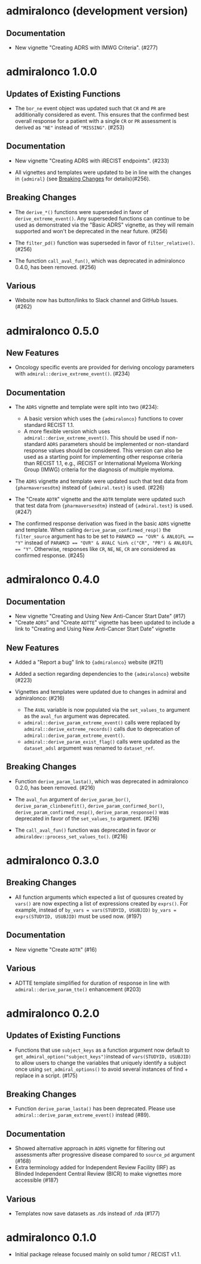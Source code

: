 # admiralonco (development version)

## Documentation

- New vignette "Creating ADRS with IMWG Criteria". (#277)

# admiralonco 1.0.0

## Updates of Existing Functions

- The `bor_ne` event object was updated such that `CR` and `PR` are additionally
considered as event. This ensures that the confirmed best overall response for a
patient with a single `CR` or `PR` assessment is derived as `"NE"` instead of
`"MISSING"`. (#253)

## Documentation

- New vignette "Creating ADRS with iRECIST endpoints". (#233)

- All vignettes and templates were updated to be in line with the changes in
`{admiral}` (see [Breaking
Changes](https://pharmaverse.github.io/admiral/news/index.html#breaking-changes-1-0-0)
for details)(#256).

## Breaking Changes

- The `derive_*()` functions were superseded in favor of
`derive_extreme_event()`. Any superseded functions can continue to be used as
demonstrated via the "Basic ADRS" vignette, as they will remain supported and
won't be deprecated in the near future. (#256)

- The `filter_pd()` function was superseded in favor of `filter_relative()`. (#256)

- The function `call_aval_fun()`, which was deprecated in admiralonco 0.4.0,
has been removed. (#256)

## Various

- Website now has button/links to Slack channel and GitHub Issues. (#262)

# admiralonco 0.5.0

## New Features

- Oncology specific events are provided for deriving oncology parameters with
`admiral::derive_extreme_event()`. (#234)

## Documentation

- The `ADRS` vignette and template were split into two (#234):
    - A basic version which uses the `{admiralonco}` functions to cover standard
    RECIST 1.1.
    - A more flexible version which uses `admiral::derive_extreme_event()`. This
    should be used if non-standard `ADRS` parameters should be implemented or
    non-standard response values should be considered. This version can also be
    used as a starting point for implementing other response criteria than
    RECIST 1.1, e.g., iRECIST or International Myeloma Working Group (IMWG)
    criteria for the diagnosis of multiple myeloma.

- The `ADRS` vignette and template were updated such that test data from
`{pharmaversesdtm}` instead of `{admiral.test}` is used. (#226)

- The "Create `ADTR`" vignette and the `ADTR` template were updated such that
test data from `{pharmaversesdtm}` instead of `{admiral.test}` is used. (#247)

- The confirmed response derivation was fixed in the basic `ADRS` vignette and
template. When calling `derive_param_confirmed_resp()` the `filter_source`
argument has to be set to `PARAMCD == "OVR" & ANL01FL == "Y"` instead of
`PARAMCD == "OVR" & AVALC %in% c("CR", "PR") & ANL01FL == "Y"`. Otherwise,
responses like `CR`, `NE`, `NE`, `CR` are considered as confirmed response.
(#245)

# admiralonco 0.4.0

## Documentation

- New vignette "Creating and Using New Anti-Cancer Start Date" (#17)
- "Create `ADRS`" and "Create `ADTTE`" vignette has been updated to include a link to "Creating and Using New Anti-Cancer Start Date" vignette

## New Features

- Added a "Report a bug" link to `{admiralonco}` website (#211)

- Added a section regarding dependencies to the `{admiralonco}` website (#223)

- Vignettes and templates were updated due to changes in admiral and
admiralonco: (#216)
    - The `AVAL` variable is now populated via the `set_values_to` argument as
    the `aval_fun` argument was deprecated.
    - `admiral::derive_param_extreme_event()` calls were replaced by
    `admiral::derive_extreme_records()` calls due to deprecation of
    `admiral::derive_param_extreme_event()`.
    - `admiral::derive_param_exist_flag()` calls were updated as the
    `dataset_adsl` argument was renamed to `dataset_ref`.

## Breaking Changes

- Function `derive_param_lasta()`, which was deprecated in admiralonco 0.2.0,
has been removed. (#216)

- The `aval_fun` argument of `derive_param_bor()`, `derive_param_clinbenefit()`,
`derive_param_confirmed_bor()`, `derive_param_confirmed_resp()`,
`derive_param_response()` was deprecated in favor of the `set_values_to`
argument. (#216)

- The `call_aval_fun()` function was deprecated in favor or
`admiraldev::process_set_values_to()`. (#216)


# admiralonco 0.3.0

## Breaking Changes

- All function arguments which expected a list of quosures created by `vars()`
are now expecting a list of expressions created by `exprs()`. For example,
instead of `by_vars = vars(STUDYID, USUBJID)` `by_vars = exprs(STUDYID,
USUBJID)` must be used now. (#197)

## Documentation

- New vignette "Create `ADTR`" (#16)

## Various

- ADTTE template simplified for duration of response in line with `admiral::derive_param_tte()` enhancement (#203)

# admiralonco 0.2.0

## Updates of Existing Functions

- Functions that use `subject_keys` as a function argument now default to `get_admiral_option("subject_keys")`instead of `vars(STUDYID, USUBJID)` to allow users to change the variables that uniquely identify a subject once using `set_admiral_options()` to avoid several instances of find + replace in a script. (#175)

## Breaking Changes

- Function `derive_param_lasta()` has been deprecated. Please use `admiral::derive_param_extreme_event()` instead (#89).

## Documentation

- Showed alternative approach in `ADRS` vignette for filtering out assessments after progressive disease compared to `source_pd` argument (#168)
- Extra terminology added for Independent Review Facility (IRF) as Blinded Independent Central Review (BICR) to make vignettes more accessible (#187)

## Various

- Templates now save datasets as .rds instead of .rda (#177)

# admiralonco 0.1.0

- Initial package release focused mainly on solid tumor / RECIST v1.1.
